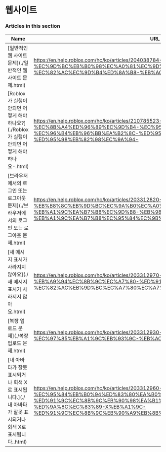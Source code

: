 # 웹사이트  
### Articles in this section
Name|URL
-|-
[일반적인 웹 사이트 문제](./일반적인 웹 사이트 문제.html) |https://en.help.roblox.com/hc/ko/articles/204038784-%EC%9D%BC%EB%B0%98%EC%A0%81%EC%9D%B8-%EC%9B%B9-%EC%82%AC%EC%9D%B4%ED%8A%B8-%EB%AC%B8%EC%A0%9C
[Roblox가 실행이 안되면 어떻게 해야 하나요?](./Roblox가 실행이 안되면 어떻게 해야 하나요-.html) |https://en.help.roblox.com/hc/ko/articles/210785523-Roblox%EA%B0%80-%EC%8B%A4%ED%96%89%EC%9D%B4-%EC%95%88%EB%90%98%EB%A9%B4-%EC%96%B4%EB%96%BB%EA%B2%8C-%ED%95%B4%EC%95%BC-%ED%95%98%EB%82%98%EC%9A%94-
[브라우저에서의 로그인 또는 로그아웃 문제](./브라우저에서의 로그인 또는 로그아웃 문제.html) |https://en.help.roblox.com/hc/ko/articles/203312820-%EB%B8%8C%EB%9D%BC%EC%9A%B0%EC%A0%80%EC%97%90%EC%84%9C%EC%9D%98-%EB%A1%9C%EA%B7%B8%EC%9D%B8-%EB%98%90%EB%8A%94-%EB%A1%9C%EA%B7%B8%EC%95%84%EC%9B%83-%EB%AC%B8%EC%A0%9C
[새 메시지 표시가 사라지지 않아요](./새 메시지 표시가 사라지지 않아요.html) |https://en.help.roblox.com/hc/ko/articles/203312970-%EC%83%88-%EB%A9%94%EC%8B%9C%EC%A7%80-%ED%91%9C%EC%8B%9C%EA%B0%80-%EC%82%AC%EB%9D%BC%EC%A7%80%EC%A7%80-%EC%95%8A%EC%95%84%EC%9A%94
[복장 업로드 문제](./복장 업로드 문제.html) |https://en.help.roblox.com/hc/ko/articles/203312930-%EB%B3%B5%EC%9E%A5-%EC%97%85%EB%A1%9C%EB%93%9C-%EB%AC%B8%EC%A0%9C
[내 아바타가 잘못 표시되거나 회색 X로 표시됩니다.](./내 아바타가 잘못 표시되거나 회색 X로 표시됩니다..html) |https://en.help.roblox.com/hc/ko/articles/203312960-%EB%82%B4-%EC%95%84%EB%B0%94%ED%83%80%EA%B0%80-%EC%9E%98%EB%AA%BB-%ED%91%9C%EC%8B%9C%EB%90%98%EA%B1%B0%EB%82%98-%ED%9A%8C%EC%83%89-X%EB%A1%9C-%ED%91%9C%EC%8B%9C%EB%90%A9%EB%8B%88%EB%8B%A4-